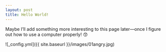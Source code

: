 ```yaml
---
layout: post
title: Hello World!
---
```


Maybe I’ll add something more interesting to this page later—once I figure out how to use a computer properly! 😙

![_config.yml]({{ site.baseurl }}/images/01angry.jpg)
